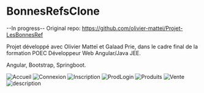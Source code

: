 # BonnesRefsClone
--In progress--
Original repo: https://github.com/olivier-mattei/Projet-LesBonnesRef

Projet développé avec Olivier Matteï et Galaad Prie, dans le cadre final de la formation POEC Développeur Web Angular/Java JEE. 

Angular, Bootstrap, Springboot.

![Accueil](https://user-images.githubusercontent.com/96781061/175837065-58bf750f-0442-4275-9827-2ccb892e4ed6.png)
![Connexion](https://user-images.githubusercontent.com/96781061/175837071-63ff427e-843a-4851-a5d6-97bbdc1249c6.png)
![Inscription](https://user-images.githubusercontent.com/96781061/175837072-ee740ebd-f96a-495c-8b88-a9c9d198b1d3.png)
![ProdLogin](https://user-images.githubusercontent.com/96781061/175837073-1492e520-8dee-4927-ab1c-d483f7ae786d.png)
![Produits](https://user-images.githubusercontent.com/96781061/175837074-722568a8-0ec9-485b-906f-bbd71df73e3f.png)
![Vente](https://user-images.githubusercontent.com/96781061/175837243-6864da4c-e066-46e4-aefe-4d53fccf5721.png)
![description](https://user-images.githubusercontent.com/96781061/176134531-c77743ee-3478-4f21-bbbc-57f57122818c.png)
